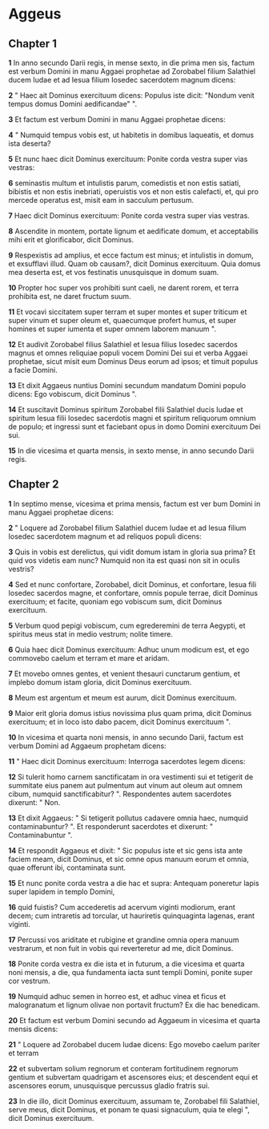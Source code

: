 # Aggeus

## Chapter 1

**1** In anno secundo Darii regis, in mense sexto, in die prima men sis, factum est verbum Domini in manu Aggaei prophetae ad Zorobabel filium Salathiel ducem Iudae et ad Iesua filium Iosedec sacerdotem magnum dicens:

**2** " Haec ait Dominus exercituum dicens: Populus iste dicit: "Nondum venit tempus domus Domini aedificandae" ".

**3** Et factum est verbum Domini in manu Aggaei prophetae dicens:

**4** " Numquid tempus vobis est, ut habitetis in domibus laqueatis, et domus ista deserta?

**5** Et nunc haec dicit Dominus exercituum: Ponite corda vestra super vias vestras:

**6** seminastis multum et intulistis parum, comedistis et non estis satiati, bibistis et non estis inebriati, operuistis vos et non estis calefacti, et, qui pro mercede operatus est, misit eam in sacculum pertusum.

**7** Haec dicit Dominus exercituum: Ponite corda vestra super vias vestras.

**8** Ascendite in montem, portate lignum et aedificate domum, et acceptabilis mihi erit et glorificabor, dicit Dominus.

**9** Respexistis ad amplius, et ecce factum est minus; et intulistis in domum, et exsufflavi illud. Quam ob causam?, dicit Dominus exercituum. Quia domus mea deserta est, et vos festinatis unusquisque in domum suam.

**10** Propter hoc super vos prohibiti sunt caeli, ne darent rorem, et terra prohibita est, ne daret fructum suum.

**11** Et vocavi siccitatem super terram et super montes et super triticum et super vinum et super oleum et, quaecumque profert humus, et super homines et super iumenta et super omnem laborem manuum ".

**12** Et audivit Zorobabel filius Salathiel et Iesua filius Iosedec sacerdos magnus et omnes reliquiae populi vocem Domini Dei sui et verba Aggaei prophetae, sicut misit eum Dominus Deus eorum ad ipsos; et timuit populus a facie Domini.

**13** Et dixit Aggaeus nuntius Domini secundum mandatum Domini populo dicens: Ego vobiscum, dicit Dominus ".

**14** Et suscitavit Dominus spiritum Zorobabel filii Salathiel ducis Iudae et spiritum Iesua filii Iosedec sacerdotis magni et spiritum reliquorum omnium de populo; et ingressi sunt et faciebant opus in domo Domini exercituum Dei sui.

**15** In die vicesima et quarta mensis, in sexto mense, in anno secundo Darii regis.

## Chapter 2

**1** In septimo mense, vicesima et prima mensis, factum est ver bum Domini in manu Aggaei prophetae dicens:

**2** " Loquere ad Zorobabel filium Salathiel ducem Iudae et ad Iesua filium Iosedec sacerdotem magnum et ad reliquos populi dicens:

**3** Quis in vobis est derelictus, qui vidit domum istam in gloria sua prima? Et quid vos videtis eam nunc? Numquid non ita est quasi non sit in oculis vestris?

**4** Sed et nunc confortare, Zorobabel, dicit Dominus, et confortare, Iesua fili Iosedec sacerdos magne, et confortare, omnis popule terrae, dicit Dominus exercituum; et facite, quoniam ego vobiscum sum, dicit Dominus exercituum.

**5** Verbum quod pepigi vobiscum, cum egrederemini de terra Aegypti, et spiritus meus stat in medio vestrum; nolite timere.

**6** Quia haec dicit Dominus exercituum: Adhuc unum modicum est, et ego commovebo caelum et terram et mare et aridam.

**7** Et movebo omnes gentes, et venient thesauri cunctarum gentium, et implebo domum istam gloria, dicit Dominus exercituum.

**8** Meum est argentum et meum est aurum, dicit Dominus exercituum.

**9** Maior erit gloria domus istius novissima plus quam prima, dicit Dominus exercituum; et in loco isto dabo pacem, dicit Dominus exercituum ".

**10** In vicesima et quarta noni mensis, in anno secundo Darii, factum est verbum Domini ad Aggaeum prophetam dicens:

**11** " Haec dicit Dominus exercituum: Interroga sacerdotes legem dicens:

**12** Si tulerit homo carnem sanctificatam in ora vestimenti sui et tetigerit de summitate eius panem aut pulmentum aut vinum aut oleum aut omnem cibum, numquid sanctificabitur? ". Respondentes autem sacerdotes dixerunt: " Non.

**13** Et dixit Aggaeus: " Si tetigerit pollutus cadavere omnia haec, numquid contaminabuntur? ". Et responderunt sacerdotes et dixerunt: " Contaminabuntur ".

**14** Et respondit Aggaeus et dixit: " Sic populus iste et sic gens ista ante faciem meam, dicit Dominus, et sic omne opus manuum eorum et omnia, quae offerunt ibi, contaminata sunt.

**15** Et nunc ponite corda vestra a die hac et supra: Antequam poneretur lapis super lapidem in templo Domini,

**16** quid fuistis? Cum accederetis ad acervum viginti modiorum, erant decem; cum intraretis ad torcular, ut hauriretis quinquaginta lagenas, erant viginti.

**17** Percussi vos ariditate et rubigine et grandine omnia opera manuum vestrarum, et non fuit in vobis qui reverteretur ad me, dicit Dominus.

**18** Ponite corda vestra ex die ista et in futurum, a die vicesima et quarta noni mensis, a die, qua fundamenta iacta sunt templi Domini, ponite super cor vestrum.

**19** Numquid adhuc semen in horreo est, et adhuc vinea et ficus et malogranatum et lignum olivae non portavit fructum? Ex die hac benedicam.

**20** Et factum est verbum Domini secundo ad Aggaeum in vicesima et quarta mensis dicens:

**21** " Loquere ad Zorobabel ducem Iudae dicens: Ego movebo caelum pariter et terram

**22** et subvertam solium regnorum et conteram fortitudinem regnorum gentium et subvertam quadrigam et ascensores eius; et descendent equi et ascensores eorum, unusquisque percussus gladio fratris sui.

**23** In die illo, dicit Dominus exercituum, assumam te, Zorobabel fili Salathiel, serve meus, dicit Dominus, et ponam te quasi signaculum, quia te elegi ", dicit Dominus exercituum.

